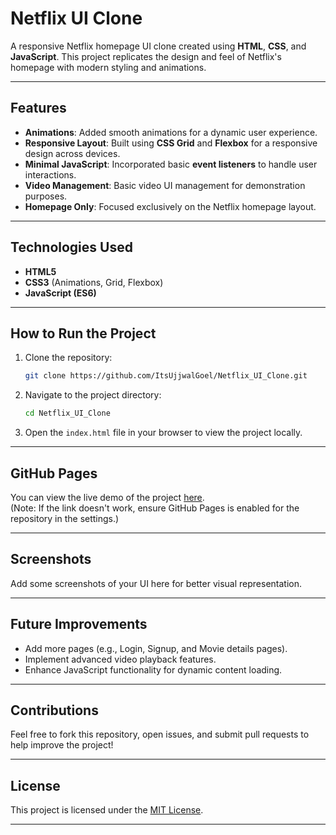 # Netflix UI Clone

A responsive Netflix homepage UI clone created using **HTML**, **CSS**, and **JavaScript**. This project replicates the design and feel of Netflix's homepage with modern styling and animations.

---

## Features

- **Animations**: Added smooth animations for a dynamic user experience.
- **Responsive Layout**: Built using **CSS Grid** and **Flexbox** for a responsive design across devices.
- **Minimal JavaScript**: Incorporated basic **event listeners** to handle user interactions.
- **Video Management**: Basic video UI management for demonstration purposes.
- **Homepage Only**: Focused exclusively on the Netflix homepage layout.

---

## Technologies Used

- **HTML5**
- **CSS3** (Animations, Grid, Flexbox)
- **JavaScript (ES6)**

---

## How to Run the Project

1. Clone the repository:
   ```bash
   git clone https://github.com/ItsUjjwalGoel/Netflix_UI_Clone.git
   ```

2. Navigate to the project directory:
   ```bash
   cd Netflix_UI_Clone
   ```

3. Open the `index.html` file in your browser to view the project locally.

---

## GitHub Pages

You can view the live demo of the project [here](https://ItsUjjwalGoel.github.io/Netflix_UI_Clone/).  
(Note: If the link doesn't work, ensure GitHub Pages is enabled for the repository in the settings.)

---

## Screenshots

Add some screenshots of your UI here for better visual representation.

---

## Future Improvements

- Add more pages (e.g., Login, Signup, and Movie details pages).
- Implement advanced video playback features.
- Enhance JavaScript functionality for dynamic content loading.

---

## Contributions

Feel free to fork this repository, open issues, and submit pull requests to help improve the project!

---

## License

This project is licensed under the [MIT License](LICENSE).

---

